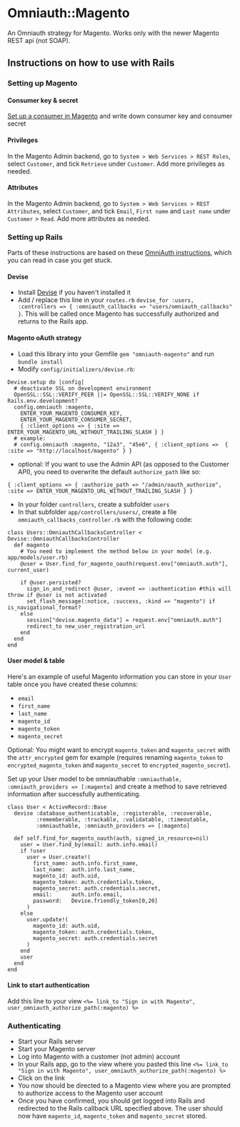 # Omniauth::Magento

An Omniauth strategy for Magento. Works only with the newer Magento REST api (not SOAP).

## Instructions on how to use with Rails

### Setting up Magento

#### Consumer key & secret

[Set up a consumer in Magento](http://www.magentocommerce.com/api/rest/authentication/oauth_configuration.html) and write down consumer key and consumer secret

#### Privileges

In the Magento Admin backend, go to `System > Web Services > REST Roles`, select `Customer`, and tick `Retrieve` under `Customer`. Add more privileges as needed.

#### Attributes

In the Magento Admin backend, go to `System > Web Services > REST Attributes`, select `Customer`, and tick `Email`, `First name` and `Last name` under `Customer` > `Read`. Add more attributes as needed.

### Setting up Rails

Parts of these instructions are based on these [OmniAuth instructions](https://github.com/plataformatec/devise/wiki/OmniAuth:-Overview), which you can read in case you get stuck.

#### Devise

* Install [Devise](https://github.com/plataformatec/devise) if you haven't installed it
* Add / replace this line in your `routes.rb` `devise_for :users, :controllers => { :omniauth_callbacks => "users/omniauth_callbacks" }`. This will be called once Magento has successfully authorized and returns to the Rails app.

#### Magento oAuth strategy

* Load this library into your Gemfile `gem "omniauth-magento"` and run `bundle install`
* Modify `config/initializers/devise.rb`:

```
Devise.setup do |config|
  # deactivate SSL on development environment
  OpenSSL::SSL::VERIFY_PEER ||= OpenSSL::SSL::VERIFY_NONE if Rails.env.development? 
  config.omniauth :magento,
    ENTER_YOUR_MAGENTO_CONSUMER_KEY,
    ENTER_YOUR_MAGENTO_CONSUMER_SECRET,
    { :client_options => { :site => ENTER_YOUR_MAGENTO_URL_WITHOUT_TRAILING_SLASH } }
  # example:
  # config.omniauth :magento, "12a3", "45e6", { :client_options =>  { :site => "http://localhost/magento" } }  
```

* optional: If you want to use the Admin API (as opposed to the Customer API), you need to overwrite the default `authorize_path` like so:

```
{ :client_options => { :authorize_path => "/admin/oauth_authorize", :site => ENTER_YOUR_MAGENTO_URL_WITHOUT_TRAILING_SLASH } }
```

* In your folder `controllers`, create a subfolder `users`
* In that subfolder `app/controllers/users/`, create a file `omniauth_callbacks_controller.rb` with the following code:

```
class Users::OmniauthCallbacksController < Devise::OmniauthCallbacksController
  def magento
    # You need to implement the method below in your model (e.g. app/models/user.rb)
    @user = User.find_for_magento_oauth(request.env["omniauth.auth"], current_user)

    if @user.persisted?
      sign_in_and_redirect @user, :event => :authentication #this will throw if @user is not activated
      set_flash_message(:notice, :success, :kind => "magento") if is_navigational_format?
    else
      session["devise.magento_data"] = request.env["omniauth.auth"]
      redirect_to new_user_registration_url
    end
  end
end
```

#### User model & table

Here's an example of useful Magento information you can store in your `User` table once you have created these columns:
* `email`
* `first_name`
* `last_name`
* `magento_id`
* `magento_token`
* `magento_secret`

Optional: You might want to encrypt `magento_token` and `magento_secret` with the `attr_encrypted` gem for example (requires renaming `magento_token` to `encrypted_magento_token` and `magento_secret` to `encrypted_magento_secret`).

Set up your User model to be omniauthable `:omniauthable, :omniauth_providers => [:magento]` and create a method to save retrieved information after successfully authenticating.

```
class User < ActiveRecord::Base  
  devise :database_authenticatable, :registerable, :recoverable,
         :rememberable, :trackable, :validatable, :timeoutable,
         :omniauthable, :omniauth_providers => [:magento]  

  def self.find_for_magento_oauth(auth, signed_in_resource=nil)
    user = User.find_by(email: auth.info.email)
    if !user
      user = User.create!(
        first_name: auth.info.first_name,                           
        last_name:  auth.info.last_name,
        magento_id: auth.uid,
        magento_token: auth.credentials.token,
        magento_secret: auth.credentials.secret,
        email:      auth.info.email,
        password:   Devise.friendly_token[0,20]
      )
    else
      user.update!(
        magento_id: auth.uid,
        magento_token: auth.credentials.token,
        magento_secret: auth.credentials.secret
      )
    end    
    user
  end         
end
```

#### Link to start authentication

Add this line to your view `<%= link_to "Sign in with Magento", user_omniauth_authorize_path(:magento) %>`

### Authenticating

* Start your Rails server
* Start your Magento server
* Log into Magento with a customer (not admin) account
* In your Rails app, go to the view where you pasted this line `<%= link_to "Sign in with Magento", user_omniauth_authorize_path(:magento) %>`
* Click on the link
* You now should be directed to a Magento view where you are prompted to authorize access to the Magento user account
* Once you have confirmed, you should get logged into Rails and redirected to the Rails callback URL specified above. The user should now have `magento_id`, `magento_token` and `magento_secret` stored. 
